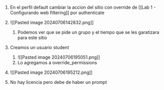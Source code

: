 1. En el perfil default cambiar la accion del sitio con override de [[Lab 1 - Configurando web filtering]] por authenticate
2. ![[Pasted image 20240706142832.png]]
	1. Podemos ver que se pide un grupo y el tiempo que se les garatizara para este sitio

3. Creamos un usuario student
	1. ![[Pasted image 20240706195051.png]]
	1. Lo agregamos a override_permissions

4. ![[Pasted image 20240706195212.png]]
5. No hay licencia pero debe de haber un prompt